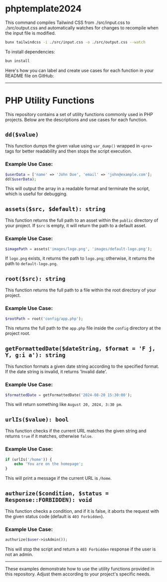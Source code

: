 # phptemplate2024

This command compiles Tailwind CSS from ./src/input.css to ./src/output.css and automatically watches for changes to recompile when the input file is modified.

```bash
bunx tailwindcss -i ./src/input.css -o ./src/output.css --watch
```

To install dependencies:

```bash
bun install
```

Here's how you can label and create use cases for each function in your README file on GitHub:

---

# PHP Utility Functions

This repository contains a set of utility functions commonly used in PHP projects. Below are the descriptions and use cases for each function.

## `dd($value)`

This function dumps the given value using `var_dump()` wrapped in `<pre>` tags for better readability and then stops the script execution.

### Example Use Case:
```php
$userData = ['name' => 'John Doe', 'email' => 'john@example.com'];
dd($userData);
```
This will output the array in a readable format and terminate the script, which is useful for debugging.

## `assets($src, $default): string`

This function returns the full path to an asset within the `public` directory of your project. If `$src` is empty, it will return the path to a default asset.

### Example Use Case:
```php
$imagePath = assets('images/logo.png', 'images/default-logo.png');
```
If `logo.png` exists, it returns the path to `logo.png`; otherwise, it returns the path to `default-logo.png`.

## `root($src): string`

This function returns the full path to a file within the root directory of your project.

### Example Use Case:
```php
$rootPath = root('config/app.php');
```
This returns the full path to the `app.php` file inside the `config` directory at the project root.

## `getFormattedDate($dateString, $format = 'F j, Y, g:i a'): string`

This function formats a given date string according to the specified format. If the date string is invalid, it returns 'Invalid date'.

### Example Use Case:
```php
$formattedDate = getFormattedDate('2024-08-20 15:30:00');
```
This will return something like `August 20, 2024, 3:30 pm`.

## `urlIs($value): bool`

This function checks if the current URL matches the given string and returns `true` if it matches, otherwise `false`.

### Example Use Case:
```php
if (urlIs('/home')) {
    echo 'You are on the homepage';
}
```
This will print a message if the current URL is `/home`.

## `authurize($condition, $status = Response::FORBIDDEN): void`

This function checks a condition, and if it is false, it aborts the request with the given status code (default is `403 Forbidden`).

### Example Use Case:
```php
authurize($user->isAdmin());
```
This will stop the script and return a `403 Forbidden` response if the user is not an admin.

---

These examples demonstrate how to use the utility functions provided in this repository. Adjust them according to your project's specific needs.
